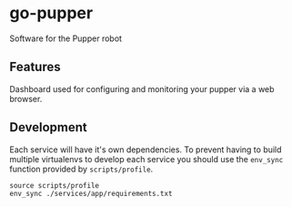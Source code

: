 # go-pupper
Software for the Pupper robot

## Features

Dashboard used for configuring and monitoring your pupper via a web browser.

## Development

Each service will have it's own dependencies. To prevent having to build multiple virtualenvs to develop each service 
you should use the `env_sync` function provided by `scripts/profile`.

```
source scripts/profile
env_sync ./services/app/requirements.txt
```
